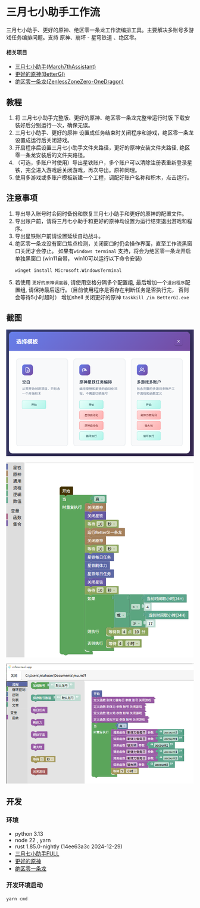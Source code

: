 # 三月七小助手工作流

三月七小助手、更好的原神、绝区零一条龙工作流编排工具。主要解决多账号多游戏任务编排问题。支持 原神、崩坏 - 星穹铁道 、绝区零。


#### 相关项目

- [三月七小助手(March7thAssistant)](https://github.com/moesnow/March7thAssistant)
- [更好的原神(BetterGI)](https://github.com/babalae/better-genshin-impact)
- [绝区零一条龙(ZenlessZoneZero-OneDragon)](https://github.com/OneDragon-Anything/ZenlessZoneZero-OneDragon)

## 教程

1. 将 三月七小助手完整版、更好的原神、绝区零一条龙完整带运行时版 下载安装好后分别运行一次，确保无误。
2. 三月七小助手、更好的原神 设置成任务结束时关闭程序和游戏，绝区零一条龙设置成运行后关闭游戏。
3. 开启程序后设置三月七小助手文件夹路径，更好的原神安装文件夹路径, 绝区零一条龙安装后的文件夹路径。
4. （可选，多账户时使用）导出星铁账户，多个账户可以清除注册表重新登录星铁，完全进入游戏后关闭游戏，再次导出。原神同理。
5. 使用多游戏或多账户模板新建一个工程，调配好账户名称和积木，点击运行。

## 注意事项

1. 导出导入账号时会同时备份和恢复三月七小助手和更好的原神的配置文件。
2. 导出账户前，请将三月七小助手和更好的原神均设置为运行结束退出游戏和程序。
3. 导出星铁账户前请设置延续自动战斗。
4. 绝区零一条龙没有窗口焦点检测，关闭窗口时仍会操作界面，直至工作流黑窗口关闭才会停止。
   如果有`windows terminal` 支持，将会为绝区零一条龙开启单独黑窗口 (win11自带， win10可以运行以下命令安装)
   ```
   winget install Microsoft.WindowsTerminal 
   ```
5. 若使用 `更好的原神调度器`, 请使用空格分隔多个配置组, 最后增加一个`退出程序`配置组, 请保持最后运行。（目前使用程序是否存在判断任务是否执行完， 否则会等待5小时超时）
   增加shell 关闭更好的原神  `taskkill /im BetterGI.exe` 

## 截图

![templates.png](images/templates.png)

![single.png](images/single.png)

![main.png](images/main.png)

## 开发

### 环境

- python 3.13
- node 22 , yarn
- rust 1.85.0-nightly (14ee63a3c 2024-12-29)
- [三月七小助手FULL](https://github.com/moesnow/March7thAssistant)
- [更好的原神](https://bettergi.com/download.html)
- [绝区零一条龙](https://github.com/OneDragon-Anything/ZenlessZoneZero-OneDragon/releases)

### 开发环境启动

```
yarn cmd
```

